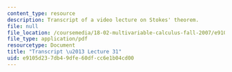 ```yaml
---
content_type: resource
description: Transcript of a video lecture on Stokes' theorem.
file: null
file_location: /coursemedia/18-02-multivariable-calculus-fall-2007/e9105d237db49dfe60dfcc6e1b04cd00_18_022007L31.pdf
file_type: application/pdf
resourcetype: Document
title: "Transcript \u2013 Lecture 31"
uid: e9105d23-7db4-9dfe-60df-cc6e1b04cd00
---
```

